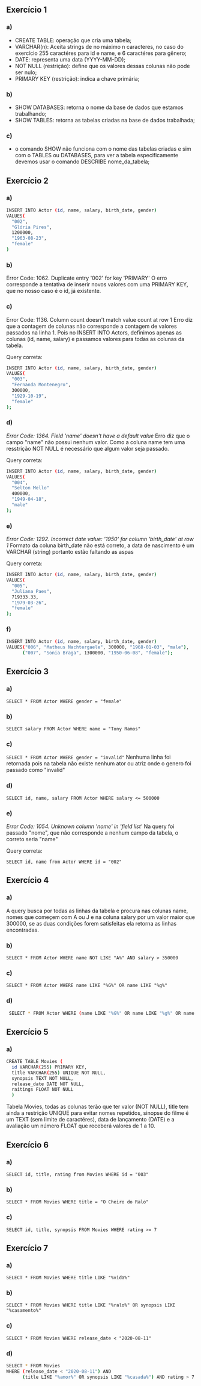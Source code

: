 ## Exercício 1

### a)
- CREATE TABLE: operação que cria uma tabela;
- VARCHAR(n): Aceita strings de no máximo n caracteres, no caso do exercício 255 caractéres para id e name, e 6 caractéres para gênero;
- DATE: representa uma data (YYYY-MM-DD);
- NOT NULL (restrição): define que os valores dessas colunas não pode ser nulo;
- PRIMARY KEY (restrição): indica a chave primária;

### b) 
- SHOW DATABASES: retorna o nome da base de dados que estamos trabalhando;
- SHOW TABLES: retorna as tabelas criadas na base de dados trabalhada;

### c) 
- o comando SHOW não funciona com o nome das tabelas criadas e sim com o TABLES ou DATABASES, para ver a tabela especificamente devemos usar o comando DESCRIBE nome_da_tabela;

## Exercício 2

### a)

```sh
INSERT INTO Actor (id, name, salary, birth_date, gender)
VALUES(
  "002",
  "Glória Pires",
  1200000,
  "1963-08-23",
  "female"
)
```

### b) 

Error Code: 1062. Duplicate entry '002' for key 'PRIMARY'
O erro corresponde a tentativa de inserir novos valores com uma PRIMARY KEY, que no nosso caso é o id, já existente.

### c) 

Error Code: 1136. Column count doesn't match value count at row 1
Erro diz que a contagem de colunas não corresponde a contagem de valores passados na linha 1. Pois no INSERT INTO Actors, definimos apenas as colunas (id, name, salary) e passamos valores para todas as colunas da tabela.

Query correta:
```sh
INSERT INTO Actor (id, name, salary, birth_date, gender)
VALUES(
  "003", 
  "Fernanda Montenegro",
  300000,
  "1929-10-19", 
  "female"
);
```

### d) 


*Error Code: 1364. Field 'name' doesn't have a default value*
Erro diz que o campo "name" não possui nenhum valor.
Como a coluna name tem uma resstrição NOT NULL é necessário que algum valor seja passado. 

Query correta:

```sh
INSERT INTO Actor (id, name, salary, birth_date, gender)
VALUES(
  "004",
  "Selton Mello"
  400000,
  "1949-04-18", 
  "male"
);
```

### e)

*Error Code: 1292. Incorrect date value: '1950' for column 'birth_date' at row 1*
Formato da coluna birth_date não está correto, a data de nascimento é um VARCHAR (string) portanto estão faltando as aspas

Query correta: 

```sh
INSERT INTO Actor (id, name, salary, birth_date, gender)
VALUES(
  "005", 
  "Juliana Paes",
  719333.33,
  "1979-03-26", 
  "female"
);
```

### f)

```sh
INSERT INTO Actor (id, name, salary, birth_date, gender)
VALUES("006", "Matheus Nachtergaele", 300000, "1968-01-03", "male"),
	  ("007", "Sonia Braga", 1300000, "1950-06-08", "female");
```

## Exercício 3

### a) 
` SELECT * FROM Actor WHERE gender = "female" `

### b) 
` SELECT salary FROM Actor WHERE name = "Tony Ramos" `

### c) 
` SELECT * FROM Actor WHERE gender = "invalid" `
Nenhuma linha foi retornada pois na tabela não existe nenhum ator ou atriz onde o genero foi passado como "invalid"

### d) 
` SELECT id, name, salary FROM Actor WHERE salary <= 500000 `

### e) 
*Error Code: 1054. Unknown column 'nome' in 'field list'*
Na query foi passado "nome", que não corresponde a nenhum campo da tabela, o correto seria "name"

Query correta:

` SELECT id, name from Actor WHERE id = "002" `

## Exercício 4
 
### a) 
A query busca por todas as linhas da tabela e procura nas colunas name, nomes que começem com A ou J e na coluna salary por um valor maior que 300000, se as duas condições forem satisfeitas ela retorna as linhas encontradas.

### b)

` SELECT * FROM Actor WHERE name NOT LIKE "A%" AND salary > 350000 `

### c) 

` SELECT * FROM Actor WHERE name LIKE "%G%" OR name LIKE "%g%" `

### d)

```sh
 SELECT * FROM Actor WHERE (name LIKE "%G%" OR name LIKE "%g%" OR name LIKE "%A%" OR name LIKE "%a%") AND salary BETWEEN 350000 AND 900000 
```

## Exercício 5

### a) 
```sh
CREATE TABLE Movies (
  id VARCHAR(255) PRIMARY KEY,
  title VARCHAR(255) UNIQUE NOT NULL,
  synopsis TEXT NOT NULL,
  release_date DATE NOT NULL,
  raitings FLOAT NOT NULL
  )
```
Tabela Movies, todas as colunas terão que ter valor (NOT NULL), title tem ainda a restrição UNIQUE para evitar nomes repetidos, sinopse do filme é um TEXT (sem limite de caractéres), data de lançamento (DATE) e a avaliação um número FLOAT que receberá valores de 1 a 10.

## Exercício 6

### a) 
` SELECT id, title, rating from Movies WHERE id = "003" `

### b)
` SELECT * FROM Movies WHERE title = "O Cheiro do Ralo" `

### c) 
` SELECT id, title, synopsis FROM Movies WHERE rating >= 7 `

## Exercício 7

### a)
` SELECT * FROM Movies WHERE title LIKE "%vida%" `

### b) 
` SELECT * FROM Movies WHERE title LIKE "%ralo%" OR synopsis LIKE "%casamento%"  `

### c)
`SELECT * FROM Movies WHERE release_date < "2020-08-11" `

### d)
```sh
SELECT * FROM Movies 
WHERE (release_date < "2020-08-11") AND
      (title LIKE "%amor%" OR synopsis LIKE "%casada%") AND rating > 7
```




